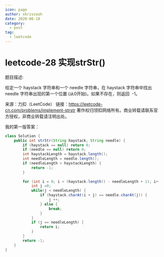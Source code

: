 ```yaml
---
icon: page
author: xkrivzooh
date: 2020-06-18
category:
  - post
tag:
  - leetcode
---
```


# leetcode-28 实现strStr()

题目描述:

给定一个 haystack 字符串和一个 needle 字符串，在 haystack 字符串中找出 needle 字符串出现的第一个位置 (从0开始)。如果不存在，则返回  -1。

来源：力扣（LeetCode）
链接：https://leetcode-cn.com/problems/implement-strstr
著作权归领扣网络所有。商业转载请联系官方授权，非商业转载请注明出处。

我的第一版答案：

```java
class Solution {
    public int strStr(String haystack, String needle) {
        if (haystack == null) return 0;
        if (needle == null) return 0;
        int haystackLength = haystack.length();
        int needleLength = needle.length();
        if (needleLength > haystackLength) {
            return -1;
        }
        
        for (int i = 0; i < (haystack.length() - needleLength + 1); i++) {
            int j =0;
            while(j < needleLength) {
                if (haystack.charAt(i + j) == needle.charAt(j)) {
                    j ++;
                } else {
                    break;
                }
            }
            if (j == needleLength) {
                return i;
            }
        }
        return -1;
    }
}
```

<!-- @include: ../scaffolds/post_footer.md -->
